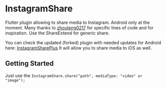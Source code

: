 # InstagramShare

Flutter plugin allowing to share media to Instagram. Android only at the moment.
Many thanks to [zhouteng0217](https://github.com/zhouteng0217/ShareExtend) for specific lines
of code and for inspiration. Use the ShareExtend for generic share.

You can check the updated (forked) plugin with needed updates for Android
here: [InstagramSharePlus](https://pub.dev/packages/instagram_share_plus)
It will allow you to share media to iOS as well.

## Getting Started

Just use the `InstagramShare.share("path", mediaType: "video" or "image");`
